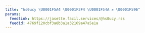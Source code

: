 ```yaml
---
title: "hs0ucy \U0001F5A4 \U0001F3F4 \U0001F54A️ ✊ \U0001F596"
params:
  feedlink: https://jasette.facil.services/@hs0ucy.rss
  feedid: 4769f120cbf3a8b3a1a32169a47a5e1a
---
```

